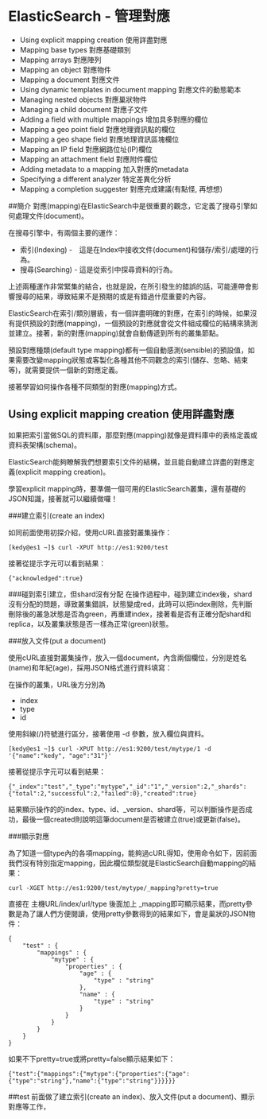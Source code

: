# ElasticSearch - 管理對應

* Using explicit mapping creation 使用詳盡對應
* Mapping base types 對應基礎類別
* Mapping arrays 對應陣列
* Mapping an object 對應物件
* Mapping a document 對應文件
* Using dynamic templates in document mapping 對應文件的動態範本
* Managing nested objects 對應巢狀物件
* Managing a child document 對應子文件
* Adding a field with multiple mappings 增加具多對應的欄位
* Mapping a geo point field 對應地理資訊點的欄位
* Mapping a geo shape field 對應地理資訊區塊欄位
* Mapping an IP field 對應網路位址(IP)欄位
* Mapping an attachment field 對應附件欄位
* Adding metadata to a mapping 加入對應的metadata
* Specifying a different analyzer 特定差異化分析
* Mapping a completion suggester 對應完成建議(有點怪, 再想想)


##簡介
對應(mapping)在ElasticSearch中是很重要的觀念，它定義了搜尋引擎如何處理文件(document)。

在搜尋引擎中，有兩個主要的運作：

* 索引(Indexing) -　這是在Index中接收文件(document)和儲存/索引/處理的行為。
* 搜尋(Searching) - 這是從索引中探尋資料的行為。

上述兩種運作非常緊集的結合，也就是說，在所引發生的錯誤的話，可能連帶會影響搜尋的結果，導致結果不是預期的或是有錯過什麼重要的內容。

ElasticSearch在索引/類別層級，有一個詳盡明確的對應，在索引的時候，如果沒有提供預設的對應(mapping)，一個預設的對應就會從文件組成欄位的結構來猜測並建立。接著，新的對應(mapping)就會自動傳遞到所有的叢集節點。

預設對應種類(default type mapping)都有一個自動感測(sensible)的預設值，如果需要改變mapping狀態或客製化各種其他不同觀念的索引(儲存、忽略、結束等)，就需要提供一個新的對應定義。

接著學習如何操作各種不同類型的對應(mapping)方式。


## Using explicit mapping creation 使用詳盡對應
如果把索引當做SQL的資料庫，那麼對應(mapping)就像是資料庫中的表格定義或資料表架構(schema)。

ElasticSearch能夠瞭解我們想要索引文件的結構，並且能自動建立詳盡的對應定義(explicit mapping creation)。

學習explicit mapping時，要準備一個可用的ElasticSearch叢集，還有基礎的JSON知識，接著就可以繼續做囉！

###建立索引(create an index)

如同前面使用初探介紹，使用cURL直接對叢集操作：

    [kedy@es1 ~]$ curl -XPUT http://es1:9200/test
    
接著從提示字元可以看到結果：

    {"acknowledged":true}


###碰到索引建立，但shard沒有分配
在操作過程中，碰到建立index後，shard沒有分配的問題，導致叢集錯誤，狀態變成red，此時可以把index刪除，先判斷刪除後的叢急狀態是否為green，再重建index，接著看是否有正確分配shard和replica，以及叢集狀態是否一樣為正常(green)狀態。

###放入文件(put a document)

使用cURL直接對叢集操作，放入一個document，內含兩個欄位，分別是姓名(name)和年紀(age)，採用JSON格式進行資料填寫：

在操作的叢集，URL後方分別為

* index
* type
* id

使用斜線(/)符號進行區分，接著使用 -d 參數，放入欄位與資料。

    [kedy@es1 ~]$ curl -XPUT http://es1:9200/test/mytype/1 -d '{"name":"kedy", "age":"31"}'
    
接著從提示字元可以看到結果：
    
    {"_index":"test","_type":"mytype","_id":"1","_version":2,"_shards":{"total":2,"successful":2,"failed":0},"created":true}

結果顯示操作的的index、type、id、_version、shard等，可以判斷操作是否成功，最後一個created則說明這筆document是否被建立(true)或更新(false)。


###顯示對應

為了知道一個type內的各項mapping，能夠過cURL得知，使用命令如下，因前面我們沒有特別指定mapping，因此欄位類型就是ElasticSearch自動mapping的結果：

    curl -XGET http://es1:9200/test/mytype/_mapping?pretty=true
    
直接在 主機URL/index/url/type 後面加上 _mapping即可顯示結果，而pretty參數是為了讓人們方便閱讀，使用pretty參數得到的結果如下，會是巢狀的JSON物件：

    {
        "test" : {
            "mappings" : {
                "mytype" : {
                    "properties" : {
                        "age" : {
                            "type" : "string"
                        },
                        "name" : {
                            "type" : "string"
                        }
                    }
                }
            }
        }
    }

如果不下pretty=true或將pretty=false顯示結果如下：

    {"test":{"mappings":{"mytype":{"properties":{"age":{"type":"string"},"name":{"type":"string"}}}}}}
  
    
##test
前面做了建立索引(create an index)、放入文件(put a document)、顯示對應等工作，